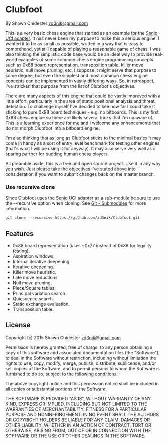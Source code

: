 Clubfoot
========

By Shawn Chidester <zd3nik@gmail.com>

This is a very basic chess engine that started as an example for the [Senjo UCI adapter](https://github.com/zd3nik/SenjoUCIAdapter).  It has never been my purpose to make this a serious engine.  I wanted it to be as small as possible, written in a way that is easy to comprehend, yet still capable of playing a reasonable game of chess.  I was also thinking the simplistic code base would be an ideal way to provide real-world examples of some common chess engine programming concepts such as 0x88 board representation, transposition table, killer move heuristic, null move pruning, etc.  I suppose it might serve that purpose to some degree, but even the simplest and most common chess engine concepts can be implemented in vastly differing ways.  So, in retrospect, I've stricken that purpose from the list of Clubfoot's objectives.

There are many aspects of this engine that could be vastly improved with a little effort, particularly in the area of static positional analysis and threat detection.  To challenge myself I've decided to see how far I could take it sticking to pure 0x88 board techniques - e.g. no bitboards.  This is my first 0x88 chess engine so there are likely several tricks that I'm unaware of.  This is a learning experience for me and I welcome any enhancements that do not morph Clubfoot into a bitboard engine.

I'm also thinking that as long as Clubfoot sticks to the minimal basics it may come in handy as a sort of entry level benchmark for testing other engines (that's what I will be using it for anyway).  It may also serve very well as a sparing partner for budding human chess players.

All preamble aside, this is a free and open source project.  Use it in any way you wish.  Just please take the objectives I've stated above into consideration if you want to submit changes back on the master branch.

### Use recursive clone

Since Clubfoot uses the [Senjo UCI adapter](https://github.com/zd3nik/SenjoUCIAdapter) as a sub-module be sure to use the --recursive option when cloning.  See [Git - Submodules](http://git-scm.com/book/en/v2/Git-Tools-Submodules) for more information.

`git clone --recursive https://github.com/zd3nik/Clubfoot.git`

Features
--------

* 0x88 board representation (uses ~0x77 instead of 0x88 for legality testing).
* Aspiration windows.
* Internal iterative deepening.
* Iterative deepening.
* Killer move heuristic.
* Late move reductions.
* Null move pruning.
* Piece/Square tables.
* Principal variation search.
* Quiescence search.
* Static exchange evaluation.
* Transposition table.

License
-------

Copyright (c) 2015 Shawn Chidester <zd3nik@gmail.com>

Permission is hereby granted, free of charge, to any person obtaining a copy
of this software and associated documentation files (the "Software"), to deal
in the Software without restriction, including without limitation the rights
to use, copy, modify, merge, publish, distribute, sublicense, and/or sell
copies of the Software, and to permit persons to whom the Software is
furnished to do so, subject to the following conditions:

The above copyright notice and this permission notice shall be included in
all copies or substantial portions of the Software.

THE SOFTWARE IS PROVIDED "AS IS", WITHOUT WARRANTY OF ANY KIND, EXPRESS OR
IMPLIED, INCLUDING BUT NOT LIMITED TO THE WARRANTIES OF MERCHANTABILITY,
FITNESS FOR A PARTICULAR PURPOSE AND NONINFRINGEMENT. IN NO EVENT SHALL THE
AUTHORS OR COPYRIGHT HOLDERS BE LIABLE FOR ANY CLAIM, DAMAGES OR OTHER
LIABILITY, WHETHER IN AN ACTION OF CONTRACT, TORT OR OTHERWISE, ARISING FROM,
OUT OF OR IN CONNECTION WITH THE SOFTWARE OR THE USE OR OTHER DEALINGS IN
THE SOFTWARE.
